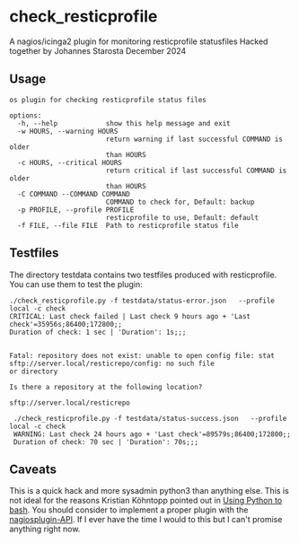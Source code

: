 # check_resticprofile
A nagios/icinga2 plugin for monitoring resticprofile statusfiles
Hacked together by Johannes Starosta December 2024

## Usage


````
os plugin for checking resticprofile status files

options:
  -h, --help            show this help message and exit
  -w HOURS, --warning HOURS
                        return warning if last successful COMMAND is older
                        than HOURS
  -c HOURS, --critical HOURS
                        return critical if last successful COMMAND is older
                        than HOURS
  -C COMMAND --COMMAND COMMAND
                        COMMAND to check for, Default: backup
  -p PROFILE, --profile PROFILE
                        resticprofile to use, Default: default
  -f FILE, --file FILE  Path to resticprofile status file
````

## Testfiles

The directory testdata contains two testfiles produced with resticprofile. You can use them to test the plugin:
````
./check_resticprofile.py -f testdata/status-error.json   --profile local -c check
CRITICAL: Last check failed | Last check 9 hours ago + 'Last check'=35956s;86400;172800;;
Duration of check: 1 sec | 'Duration': 1s;;;


Fatal: repository does not exist: unable to open config file: stat sftp://server.local/resticrepo/config: no such file
or directory

Is there a repository at the following location?

sftp://server.local/resticrepo

 ./check_resticprofile.py -f testdata/status-success.json   --profile local -c check
 WARNING: Last check 24 hours ago + 'Last check'=89579s;86400;172800;;
 Duration of check: 70 sec | 'Duration': 70s;;;
````
## Caveats

This is a quick hack and more sysadmin python3 than anything else. This is not ideal for the reasons Kristian Köhntopp
pointed out in [Using Python to bash](https://blog.koehntopp.info/2021/01/05/using-python-to-bash.html).
You should consider to implement a proper plugin with the [nagiosplugin-API](https://nagiosplugin.readthedocs.io/en/stable/). 
If I ever have  the time I would to this but I can't promise anything right now.
